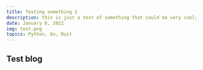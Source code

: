 ```yaml
---
title: Testing something 2
description: this is just a test of something that could be very cool; just seeing how it works asjd askjdh alsd  askdjhaklsjdhalksdjhalkjdha lskdjhaksj dhaklsjdh askjdh alskdjhal skdjhalskdjhal skdjha sldkjash dlkajsdh alksjd haskdj haksjd halksjd hajlkd
date: January 6, 2022
img: test.png
topics: Python, Go, Rust
---
```


## Test blog